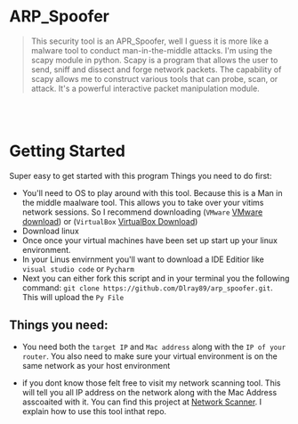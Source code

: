 # ARP_Spoofer

> This security tool is an APR_Spoofer, well I guess it is more like a malware tool to conduct man-in-the-middle attacks.
> I'm using the scapy module in python. Scapy is a program that allows the user to send, sniff and dissect and forge network packets. The capability of scapy allows me to construct various tools that can probe, scan, or attack. It's a powerful interactive packet manipulation module.

<br />
<br />

# Getting Started
Super easy to get started with this program Things you need to do first:
- You'll need to OS to play around with this tool. Because this is a Man in the middle maalware tool. This allows you to take over your vitims network sessions. So I recommend downloading (`VMware` <a href='https://customerconnect.vmware.com/en/downloads/details?downloadGroup=WKST-PLAYER-1623-NEW&productId=1039&rPId=85399'> VMware download</a>) or (`VirtualBox` <a href='https://www.virtualbox.org/wiki/Downloads'>VirtualBox Download</a>)
- Download linux
- Once once your virtual machines have been set up start up your linux environment.
- In your Linus envirnment you'll want to download a IDE Editior like `visual studio code` or `Pycharm`
- Next you can either fork this script and in your terminal you the following command: `git clone https://github.com/Dlray89/arp_spoofer.git`. This will upload the `Py File`

## Things you need:
- You need both the `target IP` and `Mac address` along with the `IP of your router`. You also need to make sure your virtual environment is on the same network as your host environment

- if you dont know those felt free to visit my network scanning tool. This will tell you all IP address on the network along with the Mac Address asscoaited with it. You can find this project at <a href='https://github.com/Dlray89/Network_Scanner'>Network Scanner</a>. I explain how to use this tool inthat repo.

